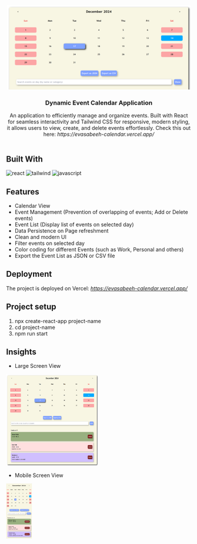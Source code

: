 <br/>
<p align="center">
  <img src="public\screenshot.png" alt="View" width="500" height="230"/> 
  <h3 align="center">Dynamic Event Calendar Application</h3>

  <p align="center">
  An application to efficiently manage and organize events. Built with React for seamless interactivity and Tailwind CSS for responsive, modern styling, it allows users to view, create, and delete events effortlessly. Check this out here: <em>https://evasabeeh-calendar.vercel.app/</em>
    <br/>
    <br/>
  </p>
</p>

## Built With

<p>
<img src="https://upload.wikimedia.org/wikipedia/commons/thumb/a/a7/React-icon.svg/768px-React-icon.svg.png" alt="react" width="80" height="80"/> 
<img src="https://uxwing.com/wp-content/themes/uxwing/download/brands-and-social-media/tailwind-css-icon.png" alt="tailwind" width="80" height="80"/>
<img src="https://upload.wikimedia.org/wikipedia/commons/thumb/6/6a/JavaScript-logo.png/900px-JavaScript-logo.png" alt="javascript" width="80" height="80"/>


## Features

- Calendar View
- Event Management (Prevention of overlapping of events; Add or Delete events)
- Event List (Display list of events on selected day)
- Data Persistence on Page refreshment
- Clean and modern UI
- Filter events on selected day
- Color coding for different Events (such as Work, Personal and others)
- Export the Event List as JSON or CSV file


## Deployment

The project is deployed on Vercel: <em>https://evasabeeh-calendar.vercel.app/</em>


## Project setup

1. npx create-react-app project-name
2. cd project-name
3. npm run start


## Insights

- Large Screen View
<img src="public\screenshot1.png" alt="desktop" width="250" height="250"/> 

- Mobile Screen View
<img src="public\screenshot2.png" alt="mobile" width="70" height="150"/> 
